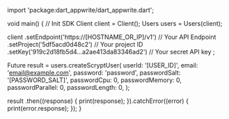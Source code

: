 import 'package:dart_appwrite/dart_appwrite.dart';

void main() { // Init SDK
  Client client = Client();
  Users users = Users(client);

  client
    .setEndpoint('https://[HOSTNAME_OR_IP]/v1') // Your API Endpoint
    .setProject('5df5acd0d48c2') // Your project ID
    .setKey('919c2d18fb5d4...a2ae413da83346ad2') // Your secret API key
  ;

  Future result = users.createScryptUser(
    userId: '[USER_ID]',
    email: 'email@example.com',
    password: 'password',
    passwordSalt: '[PASSWORD_SALT]',
    passwordCpu: 0,
    passwordMemory: 0,
    passwordParallel: 0,
    passwordLength: 0,
  );

  result
    .then((response) {
      print(response);
    }).catchError((error) {
      print(error.response);
  });
}